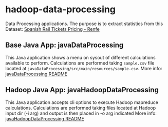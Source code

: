 # hadoop-data-processing
Data Processing applications.
The purpose is to extract statistics from this Dataset: [Spanish Rail Tickets Pricing - Renfe](https://www.kaggle.com/thegurusteam/spanish-high-speed-rail-system-ticket-pricing)

## Base Java App: javaDataProcessing

This Java application shows a menu on sysout of different calculations available to perform.
Calculations are performed taking ```sample.csv``` file located at ```javaDataProcessing/src/main/resources/sample.csv```.
More info: [javaDataProcessing README](javaDataProcessing/README.md)

## Hadoop Java App: javaHadoopDataProcessing

This Java application accepts cli options to execute Hadoop mapreduce calculations.
Calculations are performed taking files located at Hadoop input dir (-i arg) and output is then placed in -o arg indicated
More info: [javaHadoopDataProcessing README](javaHadoopDataProcessing/README.md)
